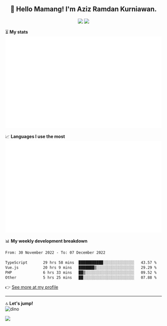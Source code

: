 <h2 align="center">👋 Hello Mamang! I'm Aziz Ramdan Kurniawan.</h2>  
<p align="center">
  <img src="https://komarev.com/ghpvc/?username=azizramdan">
  <img src="https://wakatime.com/badge/user/90056fa0-4c31-4eca-954e-2a3ac05896f9.svg">
</p>
    
⏳ **My stats**  
![](https://raw.githubusercontent.com/azizramdan/github-stats/master/generated/overview.svg#gh-dark-mode-only)

📈 **Languages I use the most**  
![](https://raw.githubusercontent.com/azizramdan/github-stats/master/generated/languages.svg#gh-dark-mode-only)

📊 **My weekly development breakdown**
<!--START_SECTION:waka-->

```text
From: 30 November 2022 - To: 07 December 2022

TypeScript       29 hrs 58 mins  ███████████░░░░░░░░░░░░░░   43.57 %
Vue.js           20 hrs 9 mins   ███████▒░░░░░░░░░░░░░░░░░   29.29 %
PHP              6 hrs 33 mins   ██▒░░░░░░░░░░░░░░░░░░░░░░   09.52 %
Other            5 hrs 25 mins   ██░░░░░░░░░░░░░░░░░░░░░░░   07.88 %
```

<!--END_SECTION:waka-->
👉 [See more at my profile](https://wakatime.com/@azizramdan)
***
🔝 **Let's jump!**  
![dino](https://raw.githubusercontent.com/azizramdan/azizramdan/master/dino.gif)  

![](https://hit.yhype.me/github/profile?user_id=27954794)

